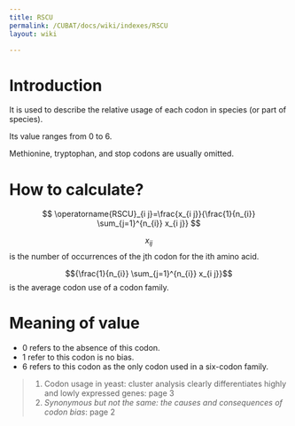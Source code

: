 ```yaml
---
title: RSCU
permalink: /CUBAT/docs/wiki/indexes/RSCU
layout: wiki

---
```


# Introduction

It is used to describe the relative usage of each codon in species (or part of species).

Its value ranges from 0 to 6.

Methionine, tryptophan, and stop codons are usually omitted.

# How to calculate?

$$
\operatorname{RSCU}_{i j}=\frac{x_{i j}}{\frac{1}{n_{i}} \sum_{j=1}^{n_{i}} x_{i j}}
$$

$$x_{i j}$$ is the number of occurrences of the jth codon for the ith amino acid.

$${\frac{1}{n_{i}} \sum_{j=1}^{n_{i}} x_{i j}}$$ is the average codon use of a codon family.

# Meaning of value

* 0 refers to the absence of this codon.
* 1 refer to this codon is no bias.
* 6 refers to this codon as the only codon used in a six-codon family.​

> 1. Codon usage in yeast: cluster analysis clearly differentiates highly and lowly expressed genes: page 3
> 2. *Synonymous but not the same: the causes and consequences of codon bias*: page 2

‍
